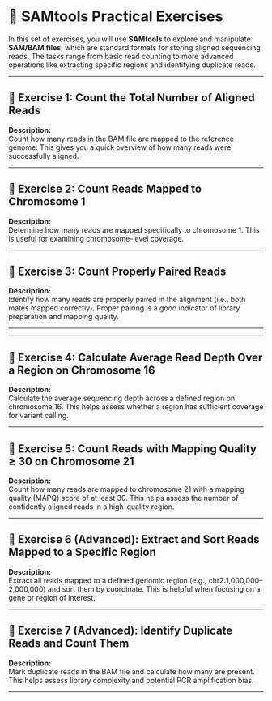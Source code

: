 # 🧬 SAMtools Practical Exercises

In this set of exercises, you will use **SAMtools** to explore and manipulate **SAM/BAM files**, which are standard formats for storing aligned sequencing reads. The tasks range from basic read counting to more advanced operations like extracting specific regions and identifying duplicate reads.

---

## 🔹 Exercise 1: Count the Total Number of Aligned Reads

**Description:**  
Count how many reads in the BAM file are mapped to the reference genome. This gives you a quick overview of how many reads were successfully aligned.

<!--
Command:
samtools view -c -F 4 sample.bam

Explanation:
The `-F 4` flag excludes unmapped reads, and `-c` counts the remaining ones.
-->

---

## 🔹 Exercise 2: Count Reads Mapped to Chromosome 1

**Description:**  
Determine how many reads are mapped specifically to chromosome 1. This is useful for examining chromosome-level coverage.

<!--
Command:
samtools view -c sample.bam chr1

Explanation:
This command filters reads by region (chromosome 1) and counts them with `-c`.
-->

---

## 🔹 Exercise 3: Count Properly Paired Reads

**Description:**  
Identify how many reads are properly paired in the alignment (i.e., both mates mapped correctly). Proper pairing is a good indicator of library preparation and mapping quality.

<!--
Command:
samtools view -c -f 2 sample.bam

Explanation:
The `-f 2` flag selects reads that are marked as properly paired in the BAM file.
-->

---
---

## 🔹 Exercise 4: Calculate Average Read Depth Over a Region on Chromosome 16

**Description:**  
Calculate the average sequencing depth across a defined region on chromosome 16. This helps assess whether a region has sufficient coverage for variant calling.

<!--
Command:
samtools depth -r chr16:1000000-2000000 sample.bam | awk '{sum+=$3} END {print sum/NR}'

Explanation:
`samtools depth` reports per-base coverage, and `awk` computes the average.
-->

---

## 🔹 Exercise 5: Count Reads with Mapping Quality ≥ 30 on Chromosome 21

**Description:**  
Count how many reads are mapped to chromosome 21 with a mapping quality (MAPQ) score of at least 30. This helps assess the number of confidently aligned reads in a high-quality region.

<!--
Command:
samtools view -q 30 -c sample.bam chr21

Explanation:
The `-q 30` option filters reads with MAPQ ≥ 30; `-c` counts them on chr21.
-->

---


## 🔹 Exercise 6 (Advanced): Extract and Sort Reads Mapped to a Specific Region

**Description:**  
Extract all reads mapped to a defined genomic region (e.g., chr2:1,000,000–2,000,000) and sort them by coordinate. This is helpful when focusing on a gene or region of interest.

<!--
Command:
samtools view -b sample.bam chr2:1000000-2000000 | samtools sort -o chr2_region_sorted.bam

Explanation:
The `view` command with region filters and `-b` outputs BAM format; `sort` arranges reads by position.
-->

---

## 🔹 Exercise 7 (Advanced): Identify Duplicate Reads and Count Them

**Description:**  
Mark duplicate reads in the BAM file and calculate how many are present. This helps assess library complexity and potential PCR amplification bias.

<!--
Commands:
samtools sort -o sorted.bam sample.bam
samtools fixmate -m sorted.bam fixmate.bam
samtools sort -o fixmate_sorted.bam fixmate.bam
samtools markdup fixmate_sorted.bam marked.bam
samtools view -c -f 1024 marked.bam

Explanation:
This pipeline first prepares the file for duplication marking, then `markdup` identifies duplicates, and `-f 1024` counts them.
-->

---

